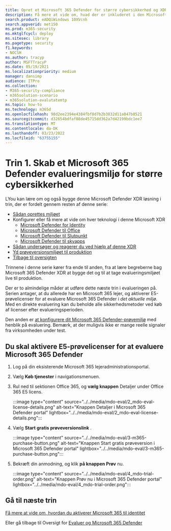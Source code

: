 ```yaml
---
title: Opret et Microsoft 365 Defender for større cybersikkerhed og XDR
description: Få mere at vide om, hvad der er inkluderet i den Microsoft 365 Defender XDR, du vil evaluere, og se dit Microsoft 365 Defender-prøvelaboratorium eller pilotmiljø ved at aktivere prøvelicenser. Start din XDR-cybersikkerhedsrejse her, og lær, hvordan du tager testen for at producere.
search.product: eADQiWindows 10XVcnh
search.appverid: met150
ms.prod: m365-security
ms.mktglfcycl: deploy
ms.sitesec: library
ms.pagetype: security
f1.keywords:
- NOCSH
ms.author: tracyp
author: MSFTTracyP
ms.date: 05/19/2021
ms.localizationpriority: medium
manager: dansimp
audience: ITPro
ms.collection:
- M365-security-compliance
- m365solution-scenario
- m365solution-evalutatemtp
ms.topic: how-to
ms.technology: m365d
ms.openlocfilehash: 98d2ee2394e4384fbf8d7b2b3832d11a847b8521
ms.sourcegitcommit: d32654bdfaf08de45715dd362a7d42199bdc1ee7
ms.translationtype: MT
ms.contentlocale: da-DK
ms.lasthandoff: 03/23/2022
ms.locfileid: "63755155"
---
```

# <a name="step-1-create-the-microsoft-365-defender-evaluation-environment-for-greater-cyber-security"></a>Trin 1. Skab et Microsoft 365 Defender evalueringsmiljø for større cybersikkerhed

LYou kan lære om og også bygge denne Microsoft Defender XDR løsning i trin, der er fordelt gennem resten af denne serie:

- [Sådan oprettes miljøet](eval-create-eval-environment.md)
- Konfigurer eller få mere at vide om hver teknologi i denne Microsoft XDR
    - [Microsoft Defender for Identity](eval-defender-identity-overview.md)
    - [Microsoft Defender til Office](eval-defender-office-365-overview.md)
    - [Microsoft Defender til Slutpunkt](eval-defender-endpoint-overview.md)
    - [Microsoft Defender til skyapps](eval-defender-mcas-overview.md)
- [Sådan undersøger og reagerer du ved hjælp af denne XDR](eval-defender-investigate-respond.md)
- [Yd prøveversionsmiljøet til produktion](eval-defender-promote-to-production.md)
- [Tilbage til oversigten](eval-overview.md)

Trinnene i denne serie kører fra ende til anden, fra at lære begreberne bag Microsoft 365 Defender XDR at bygge det og til at tage evalueringsmiljøet live til produktion.

Der er to almindelige måder at udføre dette næste trin i evalueringen på. Serien antager, at du allerede har en Microsoft 365 lejer, og aktiverer E5-prøvelicenser for at evaluere Microsoft 365 Defender i *det aktuelle miljø*. Med en direkte evaluering kan du beholde alle sikkerhedsmetoder ved køb af licenser efter evalueringsperioden.

Den anden er [at konfigurere dit Microsoft 365 Defender-prøvemiljø](setup-m365deval.md) med henblik på evaluering. Bemærk, at der muligvis ikke er mange reelle signaler fra virksomheden under test.

## <a name="you-will-need-to-activate-e5-trial-licenses-to-evaluate-microsoft-365-defender"></a>Du skal aktivere E5-prøvelicenser for at evaluere Microsoft 365 Defender

1. Log på din eksisterende Microsoft 365 lejeradministrationsportal.
2. Vælg **Køb tjenester** i navigationsmenuen.
3. Rul ned til sektionen Office 365, og **vælg knappen** Detaljer under Office 365 E5 licens.

   :::image type="content" source="../../media/mdo-eval/2_mdo-eval-license-details.png" alt-text="Knappen Detaljer i Microsoft 365 Defender portal" lightbox="../../media/mdo-eval/2_mdo-eval-license-details.png":::

4. Vælg **Start gratis prøveversionslink** .

   :::image type="content" source="../../media/mdo-eval/3-m365-purchase-button.png" alt-text="Knappen Start gratis prøveversion i Microsoft 365 Defender portal" lightbox="../../media/mdo-eval/3-m365-purchase-button.png":::

5. Bekræft din anmodning, og klik **på knappen Prøv** nu.

   :::image type="content" source="../../media/mdo-eval/4_mdo-trial-order.png" alt-text="Knappen Prøv nu i Microsoft 365 Defender portal" lightbox="../../media/mdo-eval/4_mdo-trial-order.png":::

## <a name="go-to-the-next-step"></a>Gå til næste trin

[Få mere at vide om, hvordan du aktiverer Microsoft 365 til identitet](eval-defender-identity-overview.md)

Eller gå tilbage til Oversigt for [Evaluer og Microsoft 365 Defender](eval-overview.md)